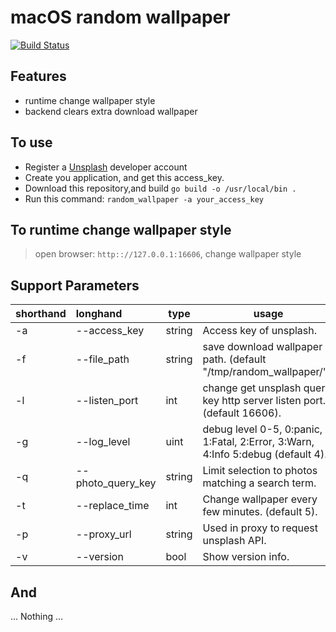 # macOS random wallpaper 

[![Build Status](https://travis-ci.com/zhepoch/random_wallpaper.svg?branch=master)](https://travis-ci.com/zhepoch/random_wallpaper)

## Features
+ runtime change wallpaper style
+ backend clears extra download wallpaper

## To use
+ Register a [Unsplash](https://unsplash.com/developers) developer account
+ Create you application, and get this access_key.
+ Download this repository,and build `go build -o /usr/local/bin .`
+ Run this command: `random_wallpaper -a your_access_key`

## To runtime change wallpaper style
> open browser: `http:://127.0.0.1:16606`, change wallpaper style

## Support Parameters
| shorthand | longhand | type | usage |
| --------- |:-------- | ---- | ----- |
| -a        | --access_key | string | Access key of unsplash. |
| -f        | --file_path | string | save download wallpaper path. (default "/tmp/random_wallpaper/"). |
| -l        | --listen_port | int | change get unsplash query key http server listen port. (default 16606). |
| -g        | --log_level | uint | debug level 0-5, 0:panic, 1:Fatal, 2:Error, 3:Warn, 4:Info 5:debug (default 4). |
| -q        | --photo_query_key | string | Limit selection to photos matching a search term. |
| -t        | --replace_time | int | Change wallpaper every few minutes. (default 5). |
| -p        | --proxy_url | string | Used in proxy to request unsplash API. |
| -v        | --version | bool | Show version info. |

## And
... Nothing ...
